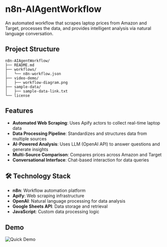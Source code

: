 # n8n-AIAgentWorkflow
An automated workflow that scrapes laptop prices from Amazon and Target, processes the data, and provides intelligent analysis via natural language conversation.

## Project Structure

```
n8n-AIAgentWorkflow/
├── README.md
├── workflows/
│   └── n8n-workflow.json
├── video-demo/
│   ├── workflow-diagram.png
├── sample-data/
│   ├── sample-data-link.txt
└── license

```
## Features

- **Automated Web Scraping**: Uses Apify actors to collect real-time laptop data
- **Data Processing Pipeline**: Standardizes and structures data from multiple sources
- **AI-Powered Analysis**: Uses LLM (OpenAI API) to answer questions and generate insights
- **Multi-Source Comparison**: Compares prices across Amazon and Target
- **Conversational Interface**: Chat-based interaction for data queries

## 🛠️ Technology Stack

- **n8n**: Workflow automation platform
- **Apify**: Web scraping infrastructure
- **OpenAI**: Natural language processing for data analysis
- **Google Sheets API**: Data storage and retrieval
- **JavaScript**: Custom data processing logic

## Demo
![Quick Demo](video-demo/video-demo.gif)
